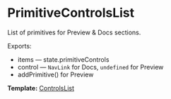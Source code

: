 # PrimitiveControlsList

List of primitives for Preview & Docs sections.

Exports:

* items — state.primitiveControls
* control — `NavLink` for Docs, `undefined` for Preview
* addPrimitive() for Preview

__Template:__ [ControlsList](#controlslist)
